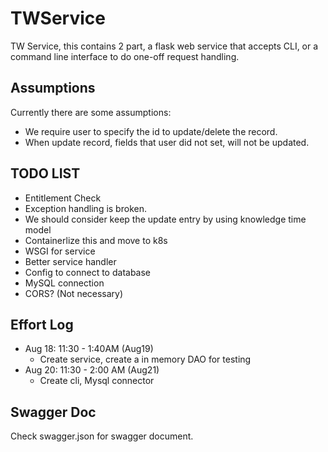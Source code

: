 # TWService
TW Service, this contains 2 part, a flask web service that accepts CLI, or a command line interface to do one-off request handling. 

## Assumptions
Currently there are some assumptions: 
- We require user to specify the id to update/delete the record.
- When update record, fields that user did not set, will not be updated. 


## TODO LIST
- Entitlement Check
- Exception handling is broken.
- We should consider keep the update entry by using knowledge time model 
- Containerlize this and move to k8s
- WSGI for service
- Better service handler
- Config to connect to database
- MySQL connection
- CORS? (Not necessary)


## Effort Log
- Aug 18: 11:30 - 1:40AM (Aug19)
  - Create service, create a in memory DAO for testing
- Aug 20: 11:30 - 2:00 AM (Aug21)
  - Create cli, Mysql connector

## Swagger Doc

Check swagger.json for swagger document. 